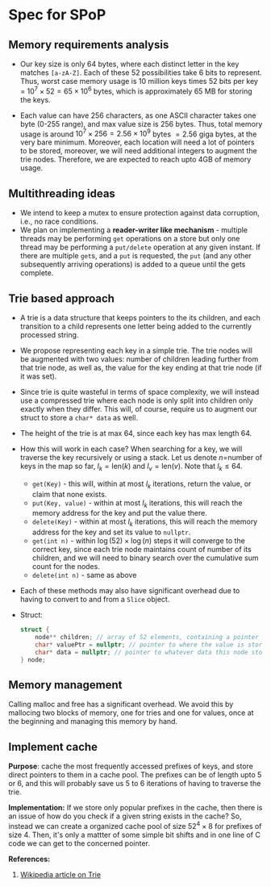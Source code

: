 # Spec for SPoP

## Memory requirements analysis

- Our key size is only 64 bytes, where each distinct letter in the key matches `[a-zA-Z]`. Each of these 52 possibilities take 6 bits to represent. Thus, worst case memory usage is 10 million keys times 52 bits per key = $10^7 \times 52= 65 \times 10^6$ bytes, which is approximately $65$ MB for storing the keys.

- Each value can have 256 characters, as one ASCII character takes one byte (0-255 range), and max value size is 256 bytes. Thus, total memory usage is around $10^7\times 256=2.56\times10^9$ bytes $=2.56$ giga bytes, at the very bare minimum. Moreover, each location will need a lot of pointers to be stored, moreover, we will need additional integers to augment the trie nodes. Therefore, we are expected to reach upto 4GB of memory usage.

## Multithreading ideas

- We intend to keep a mutex to ensure protection against data corruption, i.e., no race conditions.
- We plan on implementing a **reader-writer like mechanism** - multiple threads may be performing `get` operations on a store but only one thread may be performing a `put/delete` operation at any given instant. If there are multiple `get`s, and a `put` is requested, the `put` (and any other subsequently arriving operations) is added to a queue until the gets complete.

## Trie based approach

- A trie is a data structure that keeps pointers to the its children, and each transition to a child represents one letter being added to the currently processed string.

- We propose representing each key in a simple trie. The trie nodes will be augmented with two values: number of children leading further from that trie node, as well as, the value for the key ending at that trie node (if it was set).

- Since trie is quite wasteful in terms of space complexity, we will instead use a compressed trie where each node is only split into children only exactly when they differ. This will, of course, require us to augment our struct to store a `char* data` as well.

- The height of the trie is at max 64, since each key has max length 64.

- How this will work in each case? When searching for a key, we will traverse the key recursively or using a stack. Let us denote $n$=number of keys in the map so far, $l_k=\text{len}(k)$ and $l_v=\text{len}(v)$. Note that $l_k\le 64$.
  - `get(Key)` - this will, within at most $l_k$ iterations, return the value, or claim that none exists.
  - `put(Key, value)` - within at most $l_k$ iterations, this will reach the memory address for the key and put the value there.
  - `delete(Key)` - within at most $l_k$ iterations, this will reach the memory address for the key and set its value to `nullptr`.
  - `get(int n)` - within $\log(52)\times\log(n)$ steps it will converge to the correct key, since each trie node maintains count of number of its children, and we will need to binary search over the cumulative sum count for the nodes.
  - `delete(int n)` - same as above

- Each of these methods may also have significant overhead due to having to convert to and from a `Slice` object.

- Struct:

    ```c++
    struct {
        node** children; // array of 52 elements, containing a pointer to the next child
        char* valuePtr = nullptr; // pointer to where the value is stored
        char* data = nullptr; // pointer to whatever data this node stores
    } node;
    ```

## Memory management

Calling malloc and free has a significant overhead. We avoid this by mallocing two blocks of memory, one for tries and one for values, once at the beginning and managing this memory by hand.

## Implement cache

**Purpose**: cache the most frequently accessed prefixes of keys, and store direct pointers to them in a cache pool. The prefixes can be of length upto 5 or 6, and this will probably save us 5 to 6 iterations of having to traverse the trie.

**Implementation:** If we store only popular prefixes in the cache, then there is an issue of how do you check if a given string exists in the cache? So, instead we can create a organized cache pool of size $52^4 \times 8$ for prefixes of size 4. Then, it's only a mattter of some simple bit shifts and in one line of C code we can get to the concerned pointer.

<!--

## Ngrams

**Purpose**: to speed up get calls, we can notice that a string can be identified uniquely by using one or more of its ngrams. For example, every time we get a query like `abcd`, we can split the query string into

-->

**References:**

1. [Wikipedia article on Trie](https://en.wikipedia.org/wiki/Trie)